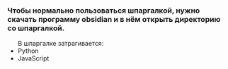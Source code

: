 <h3>Чтобы нормально пользоваться шпаргалкой, нужно скачать программу obsidian и в нём открыть директорию со шпаргалкой.</h3>

<ul>
  В шпаргалке затрагивается:
  <li>Python</li>
  <li>JavaScript</li>
</ul>

